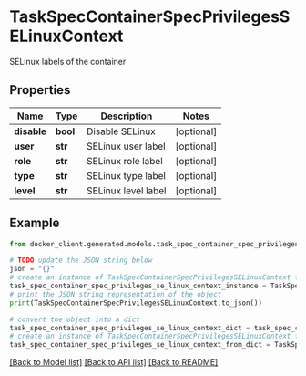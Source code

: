 # TaskSpecContainerSpecPrivilegesSELinuxContext

SELinux labels of the container

## Properties

Name | Type | Description | Notes
------------ | ------------- | ------------- | -------------
**disable** | **bool** | Disable SELinux | [optional] 
**user** | **str** | SELinux user label | [optional] 
**role** | **str** | SELinux role label | [optional] 
**type** | **str** | SELinux type label | [optional] 
**level** | **str** | SELinux level label | [optional] 

## Example

```python
from docker_client.generated.models.task_spec_container_spec_privileges_se_linux_context import TaskSpecContainerSpecPrivilegesSELinuxContext

# TODO update the JSON string below
json = "{}"
# create an instance of TaskSpecContainerSpecPrivilegesSELinuxContext from a JSON string
task_spec_container_spec_privileges_se_linux_context_instance = TaskSpecContainerSpecPrivilegesSELinuxContext.from_json(json)
# print the JSON string representation of the object
print(TaskSpecContainerSpecPrivilegesSELinuxContext.to_json())

# convert the object into a dict
task_spec_container_spec_privileges_se_linux_context_dict = task_spec_container_spec_privileges_se_linux_context_instance.to_dict()
# create an instance of TaskSpecContainerSpecPrivilegesSELinuxContext from a dict
task_spec_container_spec_privileges_se_linux_context_from_dict = TaskSpecContainerSpecPrivilegesSELinuxContext.from_dict(task_spec_container_spec_privileges_se_linux_context_dict)
```
[[Back to Model list]](../README.md#documentation-for-models) [[Back to API list]](../README.md#documentation-for-api-endpoints) [[Back to README]](../README.md)


